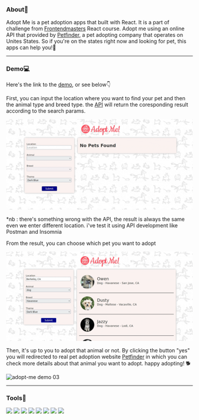 ### About📝
Adopt Me is a pet adoption apps that built with React. It is a part of challenge from [Frontendmasters][1] React course. Adopt me using an online API that provided by [Petfinder][2], a pet adopting company that operates on Unites States. So if you're on the states right now and looking for pet, this apps can help you!💯

<hr/>

### Demo💻
Here's the link to the [demo][3], or see below👇


First, you can input the location where you want to find your pet and then the animal type and breed type. the [API][4] will return the coresponding result according to the search params.

<img src="https://raw.githubusercontent.com/aliefdany/adopt-me/master/media/gif/pet-01.gif" alt="adopt-me demo 01"/>

*nb : there's something wrong with the API, the result is always the same even we enter different location. i've test it using API development like Postman and Insomnia

From the result, you can choose which pet you want to adopt

<img src="https://raw.githubusercontent.com/aliefdany/adopt-me/master/media/gif/pet-02.gif" alt="adopt-me demo 02" />

Then, it's up to you to adopt that animal or not. By clicking the button "yes" you will redirected to real pet adoption website [Petfinder][2] in which you can check more details about that animal you want to adopt. happy adopting! 🐕

<img src="https://ik.imagekit.io/aliefseventri/Projects/Adopt-Me/gif/pet-03_OTTUEEbWf.gif?updatedAt=1629994547914&ik-s=675a779a3e0d2b277b0c4009b0fb4fb543d55965" alt="adopt-me demo 03" />




<hr/>

### Tools🔨
[![](https://img.shields.io/badge/Code-Javascript-blue?logo=javascript)](https://www.javascript.com/)
[![](https://img.shields.io/badge/Code-CSS-blue?logo=css3)](https://developer.mozilla.org/en-US/docs/Web/CSS)
[![](https://img.shields.io/badge/Code-HTML-blue?logo=html5)](https://developer.mozilla.org/en-US/docs/Web/HTML)
[![](https://img.shields.io/badge/Code-React-blue?logo=react)](https://reactjs.org/)
[![](https://img.shields.io/badge/Tools-ESLint-blue?logo=eslint)](https://eslint.org/)
[![](https://img.shields.io/badge/Tools-Prettier-blue?logo=prettier)](https://prettier.io/)
[![](https://img.shields.io/badge/Tools-Babel-blue?logo=babel)](https://babeljs.io/)
[![](https://img.shields.io/badge/Tools-NPM-blue?logo=npm)](https://www.npmjs.com/)


[1]: https://frontendmasters.com
[2]: https://petfinder.com
[3]: https://aliefdany.github.io/adopt-me
[4]: https://www.npmjs.com/package/@frontendmasters/pet
